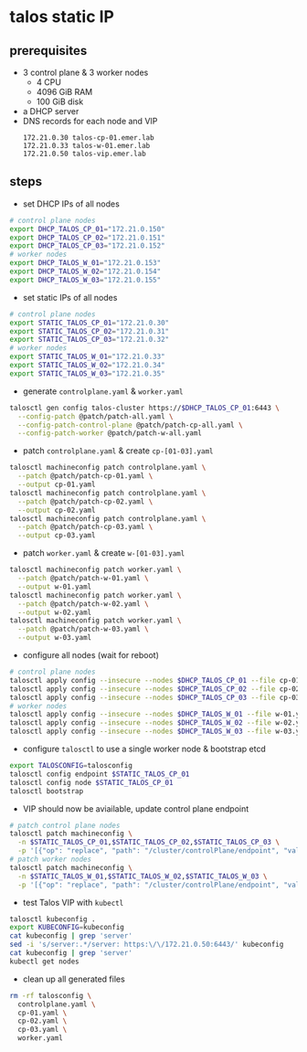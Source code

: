 # talos static IP

## prerequisites

- 3 control plane & 3 worker nodes
  - 4 CPU
  - 4096 GiB RAM
  - 100 GiB disk
- a DHCP server
- DNS records for each node and VIP
  ```
  172.21.0.30 talos-cp-01.emer.lab
  172.21.0.33 talos-w-01.emer.lab
  172.21.0.50 talos-vip.emer.lab
  ```

## steps

- set DHCP IPs of all nodes

```bash
# control plane nodes
export DHCP_TALOS_CP_01="172.21.0.150"
export DHCP_TALOS_CP_02="172.21.0.151"
export DHCP_TALOS_CP_03="172.21.0.152"
# worker nodes
export DHCP_TALOS_W_01="172.21.0.153"
export DHCP_TALOS_W_02="172.21.0.154"
export DHCP_TALOS_W_03="172.21.0.155"
```

- set static IPs of all nodes

```bash
# control plane nodes
export STATIC_TALOS_CP_01="172.21.0.30"
export STATIC_TALOS_CP_02="172.21.0.31"
export STATIC_TALOS_CP_03="172.21.0.32"
# worker nodes
export STATIC_TALOS_W_01="172.21.0.33"
export STATIC_TALOS_W_02="172.21.0.34"
export STATIC_TALOS_W_03="172.21.0.35"
```

- generate `controlplane.yaml` & `worker.yaml`

```bash
talosctl gen config talos-cluster https://$DHCP_TALOS_CP_01:6443 \
  --config-patch @patch/patch-all.yaml \
  --config-patch-control-plane @patch/patch-cp-all.yaml \
  --config-patch-worker @patch/patch-w-all.yaml
```

- patch `controlplane.yaml` & create `cp-[01-03].yaml`

```bash
talosctl machineconfig patch controlplane.yaml \
  --patch @patch/patch-cp-01.yaml \
  --output cp-01.yaml
talosctl machineconfig patch controlplane.yaml \
  --patch @patch/patch-cp-02.yaml \
  --output cp-02.yaml
talosctl machineconfig patch controlplane.yaml \
  --patch @patch/patch-cp-03.yaml \
  --output cp-03.yaml
```

- patch `worker.yaml` & create `w-[01-03].yaml`

```bash
talosctl machineconfig patch worker.yaml \
  --patch @patch/patch-w-01.yaml \
  --output w-01.yaml
talosctl machineconfig patch worker.yaml \
  --patch @patch/patch-w-02.yaml \
  --output w-02.yaml
talosctl machineconfig patch worker.yaml \
  --patch @patch/patch-w-03.yaml \
  --output w-03.yaml
```

- configure all nodes (wait for reboot)

```bash
# control plane nodes
talosctl apply config --insecure --nodes $DHCP_TALOS_CP_01 --file cp-01.yaml
talosctl apply config --insecure --nodes $DHCP_TALOS_CP_02 --file cp-02.yaml
talosctl apply config --insecure --nodes $DHCP_TALOS_CP_03 --file cp-03.yaml
# worker nodes
talosctl apply config --insecure --nodes $DHCP_TALOS_W_01 --file w-01.yaml
talosctl apply config --insecure --nodes $DHCP_TALOS_W_02 --file w-02.yaml
talosctl apply config --insecure --nodes $DHCP_TALOS_W_03 --file w-03.yaml
```

- configure `talosctl` to use a single worker node & bootstrap etcd

```bash
export TALOSCONFIG=talosconfig
talosctl config endpoint $STATIC_TALOS_CP_01
talosctl config node $STATIC_TALOS_CP_01
talosctl bootstrap
```

- VIP should now be aviailable, update control plane endpoint

```bash
# patch control plane nodes
talosctl patch machineconfig \
  -n $STATIC_TALOS_CP_01,$STATIC_TALOS_CP_02,$STATIC_TALOS_CP_03 \
  -p '[{"op": "replace", "path": "/cluster/controlPlane/endpoint", "value": "https://talos-vip.emer.lab:6443"}]'
# patch worker nodes
talosctl patch machineconfig \
  -n $STATIC_TALOS_W_01,$STATIC_TALOS_W_02,$STATIC_TALOS_W_03 \
  -p '[{"op": "replace", "path": "/cluster/controlPlane/endpoint", "value": "https://talos-vip.emer.lab:6443"}]'
```

- test Talos VIP with `kubectl`

```bash
talosctl kubeconfig .
export KUBECONFIG=kubeconfig
cat kubeconfig | grep 'server'
sed -i 's/server:.*/server: https:\/\/172.21.0.50:6443/' kubeconfig
cat kubeconfig | grep 'server'
kubectl get nodes
```

- clean up all generated files

```bash
rm -rf talosconfig \
  controlplane.yaml \
  cp-01.yaml \
  cp-02.yaml \
  cp-03.yaml \
  worker.yaml
```
